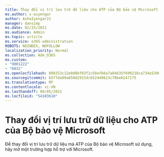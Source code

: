 ```yaml
---
title: Thay đổi vị trí lưu trữ dữ liệu cho ATP của Bộ bảo vệ Microsoft
ms.author: v-aiyengar
author: AshaIyengar21
manager: dansimp
ms.date: 02/25/2021
ms.audience: Admin
ms.topic: article
ms.service: o365-administration
ROBOTS: NOINDEX, NOFOLLOW
localization_priority: Normal
ms.collection: Adm_O365
ms.custom:
- "9001222"
- "6032"
ms.openlocfilehash: 098253c12e0d0bf03f1c50af66a7a84635f699218ca734e53965bcfd55edb930
ms.sourcegitcommit: b5f7da89a650d2915dc652449623c78be6247175
ms.translationtype: MT
ms.contentlocale: vi-VN
ms.lasthandoff: 08/05/2021
ms.locfileid: "54103610"
---
```

# <a name="change-data-storage-location-for-microsoft-defender-atp"></a>Thay đổi vị trí lưu trữ dữ liệu cho ATP của Bộ bảo vệ Microsoft

Để thay đổi vị trí lưu trữ dữ liệu mà ATP của Bộ bảo vệ Microsoft sử dụng, hãy mở một trường hợp hỗ trợ với Microsoft.
